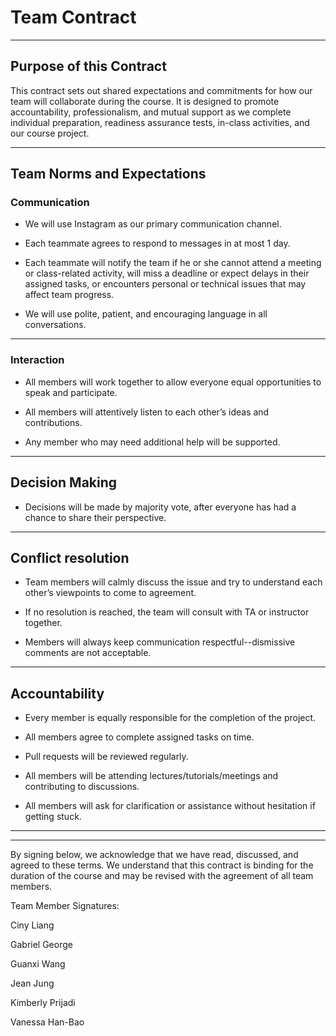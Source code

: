 # Team Contract

---
## Purpose of this Contract

This contract sets out shared expectations and commitments for how our team will collaborate during the course. It is designed to promote accountability, professionalism, and mutual support as we complete individual preparation, readiness assurance tests, in-class activities, and our course project.

---
## Team Norms and Expectations

### Communication

* We will use Instagram as our primary communication channel.

* Each teammate agrees to respond to messages in at most 1 day.

* Each teammate will notify the team if he or she cannot attend a meeting or class-related activity, will miss a deadline or expect delays in their assigned tasks, or encounters personal or technical issues that may affect team progress.

* We will use polite, patient, and encouraging language in all conversations.

---

### Interaction

* All members will work together to allow everyone equal opportunities to speak and participate.

* All members will attentively listen to each other’s ideas and contributions.

* Any member who may need additional help will be supported.

---

## Decision Making

* Decisions will be made by majority vote, after everyone has had a chance to share their perspective.

---
## Conflict resolution

* Team members will calmly discuss the issue and try to understand each other’s viewpoints to come to agreement.

* If no resolution is reached, the team will consult with TA or instructor together.

* Members will always keep communication respectful--dismissive comments are not acceptable.

---

## Accountability

* Every member is equally responsible for the completion of the project.

* All members agree to complete assigned tasks on time.

* Pull requests will be reviewed regularly.

* All members will be attending lectures/tutorials/meetings and contributing to discussions.

* All members will ask for clarification or assistance without hesitation if getting stuck.

---

---

By signing below, we acknowledge that we have read, discussed, and agreed to these terms. We understand that this contract is binding for the duration of the course and may be revised with the agreement of all team members.

Team Member Signatures:

Ciny Liang

Gabriel George

Guanxi Wang

Jean Jung

Kimberly Prijadi

Vanessa Han-Bao
